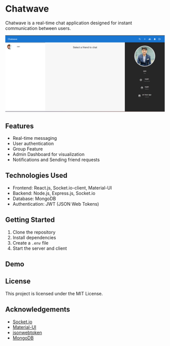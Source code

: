 # Chatwave

Chatwave is a real-time chat application designed for instant communication between users.

![Screenshot](./client/src/assets/chatwave.png)

## Features

- Real-time messaging
- User authentication
- Group Feature
- Admin Dashboard for visualization
- Notifications and Sending friend requests

## Technologies Used

- Frontend: React.js, Socket.io-client, Material-UI
- Backend: Node.js, Express.js, Socket.io
- Database: MongoDB
- Authentication: JWT (JSON Web Tokens)

## Getting Started

1. Clone the repository
2. Install dependencies
3. Create a `.env` file
4. Start the server and client

## Demo

## License

This project is licensed under the MIT License.

## Acknowledgements

- [Socket.io](https://socket.io/)
- [Material-UI](https://material-ui.com/)
- [jsonwebtoken](https://www.npmjs.com/package/jsonwebtoken)
- [MongoDB](https://www.mongodb.com/)
